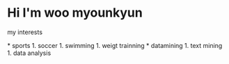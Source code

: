 # Hi I'm woo myounkyun
<p>my interests</p>
* sports
    1. soccer
    1. swimming
    1. weigt trainning
* datamining
    1. text mining
    1. data analysis